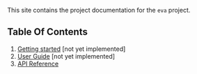 This site contains the project documentation for the
`eva` project.

## Table Of Contents

1. [Getting started](getting-started.md) [not yet implemented]
2. [User Guide](user-guide.md) [not yet implemented]
3. [API Reference](reference/index.md)
